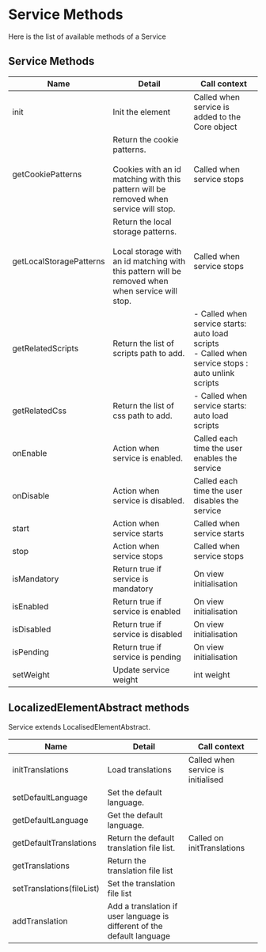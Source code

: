 # Service Methods 

Here is the list of available methods of a Service 

## Service Methods

|Name |Detail|Call context|
|-----|------|------------|
|init | Init the element| Called when service is added to the Core object|
|getCookiePatterns | Return the cookie patterns. <br><br>Cookies with an id matching with this pattern will be removed when service will stop. | Called when service stops|
|getLocalStoragePatterns|Return the local storage patterns.<br><br>Local storage with an id matching with this pattern will be removed when<br>when service will stop.| Called when service stops|
|getRelatedScripts|Return the list of scripts path to add.| - Called when service starts: auto load scripts<br>- Called when service stops : auto unlink scripts|
|getRelatedCss|Return the list of css path to add.| - Called when service starts: auto load scripts|
|onEnable|Action when service is enabled.| Called each time the user enables the service|
|onDisable|Action when service is disabled.| Called each time the user disables the service|
|start|Action when service starts| Called when service starts|
|stop|Action when service stops| Called when service stops|
|isMandatory|Return true if service is mandatory| On view initialisation|
|isEnabled|Return true if service is enabled| On view initialisation|
|isDisabled|Return true if service is disabled| On view initialisation|
|isPending|Return true if service is pending| On view initialisation|
|setWeight|Update service weight|int weight||


## LocalizedElementAbstract methods
Service extends LocalisedElementAbstract.


|Name |Detail|Call context|
|-----|------|------------|
|initTranslations|Load translations|Called when service is initialised|
|setDefaultLanguage|Set the default language.||
|getDefaultLanguage|Get the default language.||
|getDefaultTranslations|Return the default translation file list.| Called on initTranslations |
|getTranslations|Return the translation file list||
|setTranslations(<array>fileList)|Set the translation file list||
|addTranslation|Add a translation if user language is different of the default language||
